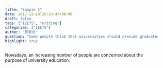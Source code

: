 ```yaml
---
title: "Sample 1"
date: 2017-12-10T20:24:47+08:00
draft: false
tags: ["IELTS", "writing"]
categories: ["IELTS"]
author: "顾家北"
question: "Some people think that universities should provide graduates with the knowledge and skills needed in the workplace. Others think that the true function of a university should be to give access to knowledge for its own sake, regardless of whether the course is useful to an employer. What, in your opinion, should be the main function of a university?"
highlight: true
---
```


Nowadays, an increasing number of people are concerned about the purpose of university education.
